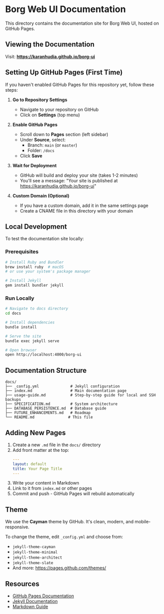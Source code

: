 # Borg Web UI Documentation

This directory contains the documentation site for Borg Web UI, hosted on GitHub Pages.

## Viewing the Documentation

Visit: **https://karanhudia.github.io/borg-ui**

## Setting Up GitHub Pages (First Time)

If you haven't enabled GitHub Pages for this repository yet, follow these steps:

1. **Go to Repository Settings**
   - Navigate to your repository on GitHub
   - Click on **Settings** (top menu)

2. **Enable GitHub Pages**
   - Scroll down to **Pages** section (left sidebar)
   - Under **Source**, select:
     - Branch: `main` (or `master`)
     - Folder: `/docs`
   - Click **Save**

3. **Wait for Deployment**
   - GitHub will build and deploy your site (takes 1-2 minutes)
   - You'll see a message: "Your site is published at https://karanhudia.github.io/borg-ui"

4. **Custom Domain (Optional)**
   - If you have a custom domain, add it in the same settings page
   - Create a CNAME file in this directory with your domain

## Local Development

To test the documentation site locally:

### Prerequisites
```bash
# Install Ruby and Bundler
brew install ruby  # macOS
# or use your system's package manager

# Install Jekyll
gem install bundler jekyll
```

### Run Locally
```bash
# Navigate to docs directory
cd docs

# Install dependencies
bundle install

# Serve the site
bundle exec jekyll serve

# Open browser
open http://localhost:4000/borg-ui
```

## Documentation Structure

```
docs/
├── _config.yml              # Jekyll configuration
├── index.md                 # Main documentation page
├── usage-guide.md           # Step-by-step guide for local and SSH backups
├── SPECIFICATION.md         # System architecture
├── DATABASE_PERSISTENCE.md  # Database guide
├── FUTURE_ENHANCEMENTS.md   # Roadmap
└── README.md               # This file
```

## Adding New Pages

1. Create a new `.md` file in the `docs/` directory
2. Add front matter at the top:
   ```yaml
   ---
   layout: default
   title: Your Page Title
   ---
   ```
3. Write your content in Markdown
4. Link to it from `index.md` or other pages
5. Commit and push - GitHub Pages will rebuild automatically

## Theme

We use the **Cayman** theme by GitHub. It's clean, modern, and mobile-responsive.

To change the theme, edit `_config.yml` and choose from:
- `jekyll-theme-cayman`
- `jekyll-theme-minimal`
- `jekyll-theme-architect`
- `jekyll-theme-slate`
- And more: https://pages.github.com/themes/

## Resources

- [GitHub Pages Documentation](https://docs.github.com/en/pages)
- [Jekyll Documentation](https://jekyllrb.com/docs/)
- [Markdown Guide](https://www.markdownguide.org/)
